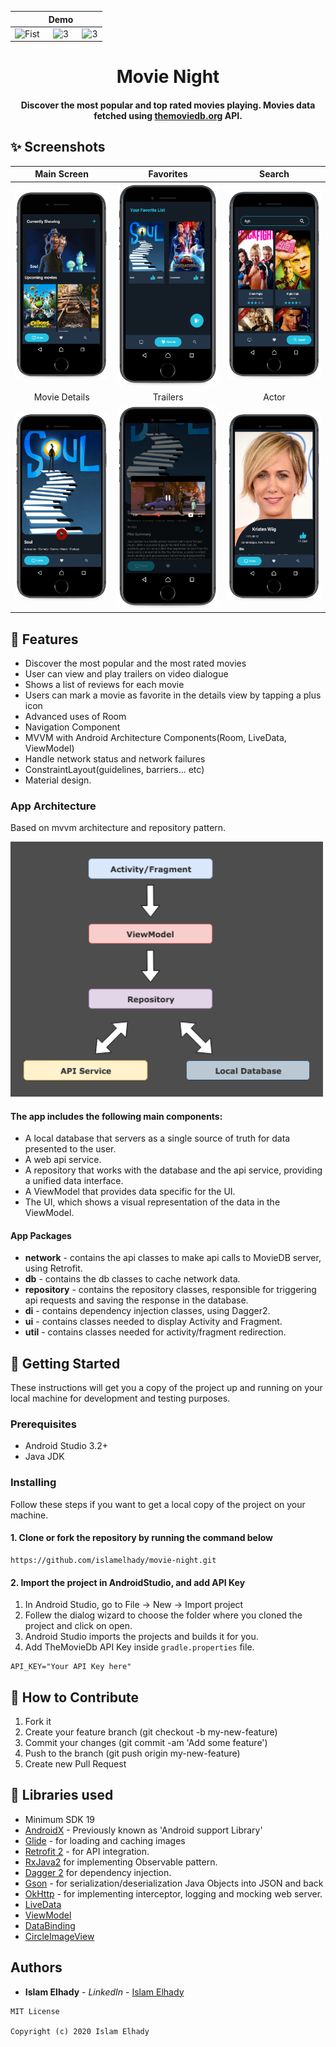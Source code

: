|   | Demo |   |
|:-:|:-:|:-:|
| ![Fist](screenshots/Demo.gif?raw=true) | ![3](screenshots/Demo1.gif?raw=true) | ![3](screenshots/Demo2.gif?raw=true) |

<h1 align="center">Movie Night</h1>
<h4 align="center">
	Discover the most popular and top rated movies playing. Movies data fetched using <a href="https://www.themoviedb.org/">themoviedb.org</a> API.
</h4>




## ✨ Screenshots
| Main Screen | Favorites |  Search |
|:-:|:-:|:-:|
| ![Fist](screenshots/image1.png?raw=true) | ![3](screenshots/image2.png?raw=true) | ![3](screenshots/image3.png?raw=true) |
| Movie Details | Trailers |  Actor |
| ![4](screenshots/image4.png?raw=true) | ![5](screenshots/image5.png?raw=true) | ![6](screenshots/image6.png?raw=true) |

## 🌟 Features
*   Discover the most popular and the most rated movies
*   User can view and play trailers on video dialogue
*   Shows a list of reviews for each movie
*   Users can mark a movie as favorite in the details view by tapping a plus icon 
*   Advanced uses of Room
*   Navigation Component
*   MVVM with Android Architecture Components(Room, LiveData, ViewModel)
*   Handle network status and network failures
*   ConstraintLayout(guidelines, barriers... etc)
*   Material design.

### App Architecture 
Based on mvvm architecture and repository pattern.

<img src="screenshots/mvvm.png" width="500" style="max-width:500%;">

#### The app includes the following main components:

* A local database that servers as a single source of truth for data presented to the user. 
* A web api service.
* A repository that works with the database and the api service, providing a unified data interface.
* A ViewModel that provides data specific for the UI.
* The UI, which shows a visual representation of the data in the ViewModel.

#### App Packages
* <b>network</b> - contains the api classes to make api calls to MovieDB server, using Retrofit. 
* <b>db</b> - contains the db classes to cache network data.
* <b>repository</b> - contains the repository classes, responsible for triggering api requests and saving the response in the database.
* <b>di</b> - contains dependency injection classes, using Dagger2.   
* <b>ui</b> - contains classes needed to display Activity and Fragment.
* <b>util</b> - contains classes needed for activity/fragment redirection.

## 🚀 Getting Started
These instructions will get you a copy of the project up and running on your local machine for development and testing purposes.

### Prerequisites
*   Android Studio 3.2+
*   Java JDK

### Installing
Follow these steps if you want to get a local copy of the project on your machine.

#### 1. Clone or fork the repository by running the command below	
```
https://github.com/islamelhady/movie-night.git
```

#### 2. Import the project in AndroidStudio, and add API Key
1.  In Android Studio, go to File -> New -> Import project
2.  Follew the dialog wizard to choose the folder where you cloned the project and click on open.
3.  Android Studio imports the projects and builds it for you.
4.  Add TheMovieDb API Key inside `gradle.properties` file.

```
API_KEY="Your API Key here"
```

## 🤝 How to Contribute
1.  Fork it
2.  Create your feature branch (git checkout -b my-new-feature)
3.  Commit your changes (git commit -am 'Add some feature')
4.  Push to the branch (git push origin my-new-feature)
5.  Create new Pull Request

## 📃 Libraries used
*   Minimum SDK 19
*   [AndroidX](https://developer.android.com/jetpack/androidx/) - Previously known as 'Android support Library'
*   [Glide](https://github.com/bumptech/glide) - for loading and caching images 
*   [Retrofit 2](https://github.com/square/retrofit) - for API integration. 
*   [RxJava2](https://github.com/ReactiveX/RxJava) for implementing Observable pattern.
*   [Dagger 2](https://google.github.io/dagger/) for dependency injection.
*   [Gson](https://github.com/google/gson) - for serialization/deserialization Java Objects into JSON and back
*   [OkHttp](https://github.com/square/okhttp) - for implementing interceptor, logging and mocking web server.
*   [LiveData](https://developer.android.com/topic/libraries/architecture/livedata)
*   [ViewModel](https://developer.android.com/topic/libraries/architecture/viewmodel)
*   [DataBinding](https://developer.android.com/topic/libraries/data-binding/)
*   [CircleImageView](https://github.com/hdodenhof/CircleImageView)


## Authors

* **Islam Elhady** - *LinkedIn* - [Islam Elhady](https://www.linkedin.com/in/islamelhady)

```
MIT License

Copyright (c) 2020 Islam Elhady
```
